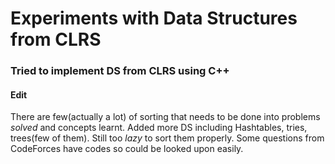 # Experiments with Data Structures from CLRS

### Tried to implement DS from CLRS using C++
#### Edit
There are few(actually a lot) of sorting that needs to be done into problems *solved* and concepts learnt.
Added more DS including Hashtables, tries, trees(few of them).
Still too *lazy* to sort them properly. Some questions from CodeForces have codes so could be looked upon easily.

